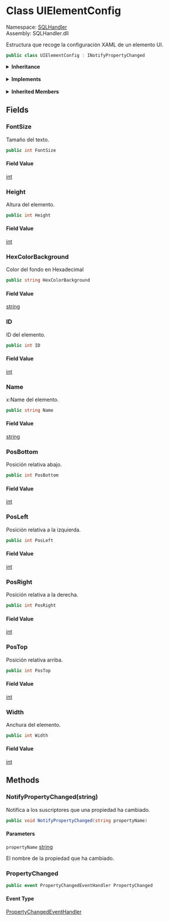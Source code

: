 # <a id="SQLHandler_UIElementConfig"></a> Class UIElementConfig

Namespace: [SQLHandler](SQLHandler.md)  
Assembly: SQLHandler.dll  

Estructura que recoge la configuración XAML de un elemento UI.

```csharp
public class UIElementConfig : INotifyPropertyChanged
```

<Details>
<Summary><strong>Inheritance</strong></Summary>

[object](https://learn.microsoft.com/dotnet/api/system.object) ← 
[UIElementConfig](SQLHandler.UIElementConfig.md)

</Details><br>

<Details>
<Summary><strong>Implements</strong></Summary>

[INotifyPropertyChanged](https://learn.microsoft.com/dotnet/api/system.componentmodel.inotifypropertychanged)

</Details><br>

<Details>
<Summary><strong>Inherited Members</strong></Summary>

[object.ToString\(\)](https://learn.microsoft.com/dotnet/api/system.object.tostring), 
[object.Equals\(object\)](https://learn.microsoft.com/dotnet/api/system.object.equals\#system\-object\-equals\(system\-object\)), 
[object.Equals\(object, object\)](https://learn.microsoft.com/dotnet/api/system.object.equals\#system\-object\-equals\(system\-object\-system\-object\)), 
[object.ReferenceEquals\(object, object\)](https://learn.microsoft.com/dotnet/api/system.object.referenceequals), 
[object.GetHashCode\(\)](https://learn.microsoft.com/dotnet/api/system.object.gethashcode), 
[object.GetType\(\)](https://learn.microsoft.com/dotnet/api/system.object.gettype), 
[object.MemberwiseClone\(\)](https://learn.microsoft.com/dotnet/api/system.object.memberwiseclone)

</Details>

## Fields

### <a id="SQLHandler_UIElementConfig_FontSize"></a> FontSize

Tamaño del texto.

```csharp
public int FontSize
```

#### Field Value

 [int](https://learn.microsoft.com/dotnet/api/system.int32)

### <a id="SQLHandler_UIElementConfig_Height"></a> Height

Altura del elemento.

```csharp
public int Height
```

#### Field Value

 [int](https://learn.microsoft.com/dotnet/api/system.int32)

### <a id="SQLHandler_UIElementConfig_HexColorBackground"></a> HexColorBackground

Color del fondo en Hexadecimal

```csharp
public string HexColorBackground
```

#### Field Value

 [string](https://learn.microsoft.com/dotnet/api/system.string)

### <a id="SQLHandler_UIElementConfig_ID"></a> ID

ID del elemento.

```csharp
public int ID
```

#### Field Value

 [int](https://learn.microsoft.com/dotnet/api/system.int32)

### <a id="SQLHandler_UIElementConfig_Name"></a> Name

x:Name del elemento.

```csharp
public string Name
```

#### Field Value

 [string](https://learn.microsoft.com/dotnet/api/system.string)

### <a id="SQLHandler_UIElementConfig_PosBottom"></a> PosBottom

Posición relativa abajo.

```csharp
public int PosBottom
```

#### Field Value

 [int](https://learn.microsoft.com/dotnet/api/system.int32)

### <a id="SQLHandler_UIElementConfig_PosLeft"></a> PosLeft

Posición relativa a la izquierda.

```csharp
public int PosLeft
```

#### Field Value

 [int](https://learn.microsoft.com/dotnet/api/system.int32)

### <a id="SQLHandler_UIElementConfig_PosRight"></a> PosRight

Posición relativa a la derecha.

```csharp
public int PosRight
```

#### Field Value

 [int](https://learn.microsoft.com/dotnet/api/system.int32)

### <a id="SQLHandler_UIElementConfig_PosTop"></a> PosTop

Posición relativa arriba.

```csharp
public int PosTop
```

#### Field Value

 [int](https://learn.microsoft.com/dotnet/api/system.int32)

### <a id="SQLHandler_UIElementConfig_Width"></a> Width

Anchura del elemento.

```csharp
public int Width
```

#### Field Value

 [int](https://learn.microsoft.com/dotnet/api/system.int32)

## Methods

### <a id="SQLHandler_UIElementConfig_NotifyPropertyChanged_System_String_"></a> NotifyPropertyChanged\(string\)

Notifica a los suscriptores que una propiedad ha cambiado.

```csharp
public void NotifyPropertyChanged(string propertyName)
```

#### Parameters

`propertyName` [string](https://learn.microsoft.com/dotnet/api/system.string)

El nombre de la propiedad que ha cambiado.

### <a id="SQLHandler_UIElementConfig_PropertyChanged"></a> PropertyChanged

```csharp
public event PropertyChangedEventHandler PropertyChanged
```

#### Event Type

 [PropertyChangedEventHandler](https://learn.microsoft.com/dotnet/api/system.componentmodel.propertychangedeventhandler)

